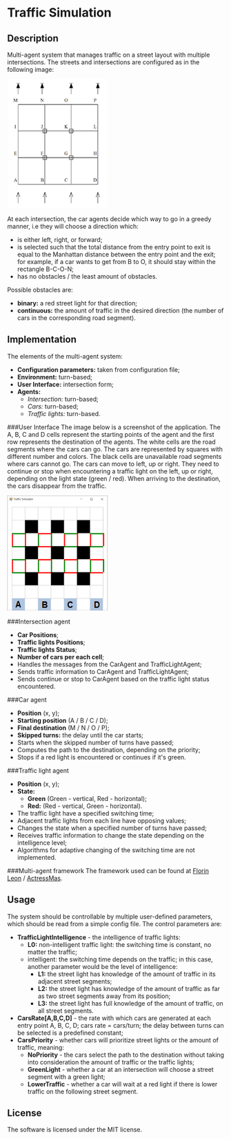 # Traffic Simulation

## Description
Multi-agent system that manages traffic on a street layout with multiple intersections. The streets and intersections are configured as in the following image:

![Intersection image](images/intersection.png)

At each intersection, the car agents decide which way to go in a greedy manner, i.e they will choose a direction which:
- is either left, right, or forward;
- is selected such that the total distance from the entry point to exit is equal to the Manhattan distance between the entry point and the exit; for example, if a car wants to get from B to O, it should stay within the rectangle B-C-O-N;
- has no obstacles / the least amount of obstacles.

Possible obstacles are:
- **binary:** a red street light for that direction;
- **continuous:** the amount of traffic in the desired direction (the number of cars in the corresponding road segment).

## Implementation
The elements of the multi-agent system:
- **Configuration parameters:** taken from configuration file;
- **Environment:** turn-based;
- **User Interface:** intersection form;
- **Agents:**
    - *Intersection:* turn-based;
    - *Cars:* turn-based;
    - *Traffic lights:* turn-based.
    
###User Interface
The image below is a screenshot of the application.
The A, B, C and D cells represent the starting points of the agent and the first row represents the destination of the agents.
The white cells are the road segments where the cars can go. The cars are represented by squares with different number and colors.
The black cells are unavailable road segments where cars cannot go. The cars can move to left, up or right. They need to continue or stop when encountering a traffic light on the left, up or right, depending on the light state (green / red).
When arriving to the destination, the cars disappear from the traffic.

![Layout image](images/layout.png)

###Intersection agent
- **Car Positions**;
- **Traffic lights Positions**;
- **Traffic lights Status**;
- **Number of cars per each cell**;
- Handles the messages from the CarAgent and TrafficLightAgent;
- Sends traffic information to CarAgent and TrafficLightAgent;
- Sends continue or stop to CarAgent based on the traffic light status encountered.

###Car agent
- **Position** (x, y);
- **Starting position** (A / B / C / D);
- **Final destination** (M / N / O / P);
- **Skipped turns:** the delay  until the car starts;
- Starts when the skipped number of turns have passed;
- Computes the path to the destination, depending on the priority;
- Stops if a red light is encountered or continues if it's green.

###Traffic light agent
- **Position** (x, y);
- **State:**
    - **Green** (Green - vertical, Red - horizontal);
    - **Red:** (Red - vertical, Green - horizontal).
- The traffic light have a specified switching time;
- Adjacent traffic lights from each line have opposing values;
- Changes the state when a specified number of turns have passed;
- Receives traffic information to change the state depending on the intelligence level;
- Algorithms for adaptive changing of the switching time are not implemented.

###Multi-agent framework
The framework used can be found at [Florin Leon](https://github.com/florinleon) / [ActressMas](https://github.com/florinleon/ActressMas).

## Usage
The system should be controllable by multiple user-defined parameters, which should be read from a simple config file. The control parameters are:
- **TrafficLightIntelligence** - the intelligence of traffic lights:
    - **L0:** non-intelligent traffic light: the switching time is constant, no matter the traffic;
    - intelligent: the switching time depends on the traffic; in this case, another parameter would be the level of intelligence:
        - **L1:** the street light has knowledge of the amount of traffic in its adjacent street segments;
        - **L2:** the street light has knowledge of the amount of traffic as far as two street segments away from its position;
        - **L3:** the street light has full knowledge of the amount of traffic, on all street segments.
- **CarsRate[A,B,C,D]** - the rate with which cars are generated at each entry point A, B, C, D; cars rate = cars/turn; the delay between turns can be selected is a predefined constant;
- **CarsPriority** - whether cars will prioritize street lights or the amount of traffic, meaning:
    - **NoPriority** - the cars select the path to the destination without taking into consideration the amount of traffic or the traffic lights;
    - **GreenLight** - whether a car at an intersection will choose a street segment with a green light;
    - **LowerTraffic** - whether a car will wait at a red light if there is lower traffic on the following street segment.

## License
The software is licensed under the MIT license.